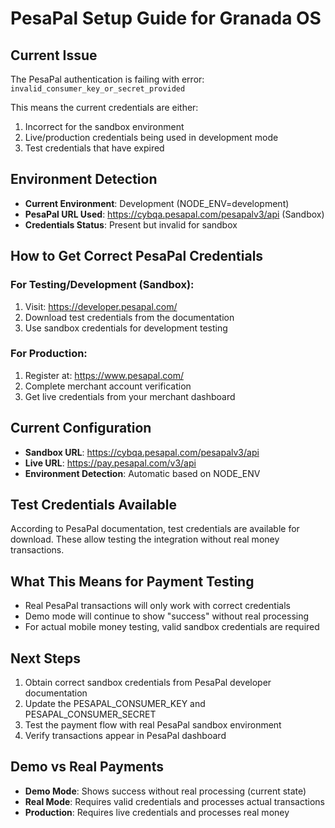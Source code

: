# PesaPal Setup Guide for Granada OS

## Current Issue
The PesaPal authentication is failing with error: `invalid_consumer_key_or_secret_provided`

This means the current credentials are either:
1. Incorrect for the sandbox environment
2. Live/production credentials being used in development mode
3. Test credentials that have expired

## Environment Detection
- **Current Environment**: Development (NODE_ENV=development)
- **PesaPal URL Used**: https://cybqa.pesapal.com/pesapalv3/api (Sandbox)
- **Credentials Status**: Present but invalid for sandbox

## How to Get Correct PesaPal Credentials

### For Testing/Development (Sandbox):
1. Visit: https://developer.pesapal.com/
2. Download test credentials from the documentation
3. Use sandbox credentials for development testing

### For Production:
1. Register at: https://www.pesapal.com/
2. Complete merchant account verification
3. Get live credentials from your merchant dashboard

## Current Configuration
- **Sandbox URL**: https://cybqa.pesapal.com/pesapalv3/api
- **Live URL**: https://pay.pesapal.com/v3/api
- **Environment Detection**: Automatic based on NODE_ENV

## Test Credentials Available
According to PesaPal documentation, test credentials are available for download.
These allow testing the integration without real money transactions.

## What This Means for Payment Testing
- Real PesaPal transactions will only work with correct credentials
- Demo mode will continue to show "success" without real processing
- For actual mobile money testing, valid sandbox credentials are required

## Next Steps
1. Obtain correct sandbox credentials from PesaPal developer documentation
2. Update the PESAPAL_CONSUMER_KEY and PESAPAL_CONSUMER_SECRET
3. Test the payment flow with real PesaPal sandbox environment
4. Verify transactions appear in PesaPal dashboard

## Demo vs Real Payments
- **Demo Mode**: Shows success without real processing (current state)
- **Real Mode**: Requires valid credentials and processes actual transactions
- **Production**: Requires live credentials and processes real money